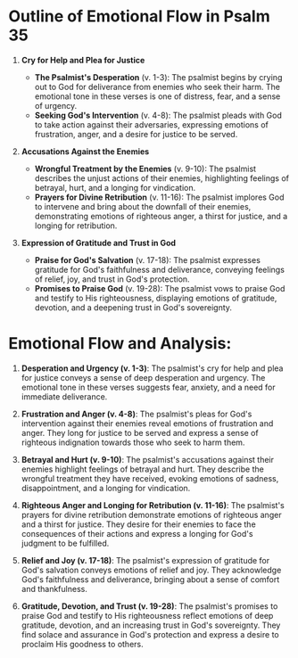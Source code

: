 # Outline of Emotional Flow in Psalm 35

1. **Cry for Help and Plea for Justice**
   - **The Psalmist's Desperation** (v. 1-3): The psalmist begins by crying out to God for deliverance from enemies who seek their harm. The emotional tone in these verses is one of distress, fear, and a sense of urgency.
   - **Seeking God's Intervention** (v. 4-8): The psalmist pleads with God to take action against their adversaries, expressing emotions of frustration, anger, and a desire for justice to be served.

2. **Accusations Against the Enemies**
   - **Wrongful Treatment by the Enemies** (v. 9-10): The psalmist describes the unjust actions of their enemies, highlighting feelings of betrayal, hurt, and a longing for vindication.
   - **Prayers for Divine Retribution** (v. 11-16): The psalmist implores God to intervene and bring about the downfall of their enemies, demonstrating emotions of righteous anger, a thirst for justice, and a longing for retribution.

3. **Expression of Gratitude and Trust in God**
   - **Praise for God's Salvation** (v. 17-18): The psalmist expresses gratitude for God's faithfulness and deliverance, conveying feelings of relief, joy, and trust in God's protection.
   - **Promises to Praise God** (v. 19-28): The psalmist vows to praise God and testify to His righteousness, displaying emotions of gratitude, devotion, and a deepening trust in God's sovereignty.

# Emotional Flow and Analysis:

1. **Desperation and Urgency (v. 1-3)**: The psalmist's cry for help and plea for justice conveys a sense of deep desperation and urgency. The emotional tone in these verses suggests fear, anxiety, and a need for immediate deliverance.

2. **Frustration and Anger (v. 4-8)**: The psalmist's pleas for God's intervention against their enemies reveal emotions of frustration and anger. They long for justice to be served and express a sense of righteous indignation towards those who seek to harm them.

3. **Betrayal and Hurt (v. 9-10)**: The psalmist's accusations against their enemies highlight feelings of betrayal and hurt. They describe the wrongful treatment they have received, evoking emotions of sadness, disappointment, and a longing for vindication.

4. **Righteous Anger and Longing for Retribution (v. 11-16)**: The psalmist's prayers for divine retribution demonstrate emotions of righteous anger and a thirst for justice. They desire for their enemies to face the consequences of their actions and express a longing for God's judgment to be fulfilled.

5. **Relief and Joy (v. 17-18)**: The psalmist's expression of gratitude for God's salvation conveys emotions of relief and joy. They acknowledge God's faithfulness and deliverance, bringing about a sense of comfort and thankfulness.

6. **Gratitude, Devotion, and Trust (v. 19-28)**: The psalmist's promises to praise God and testify to His righteousness reflect emotions of deep gratitude, devotion, and an increasing trust in God's sovereignty. They find solace and assurance in God's protection and express a desire to proclaim His goodness to others.
